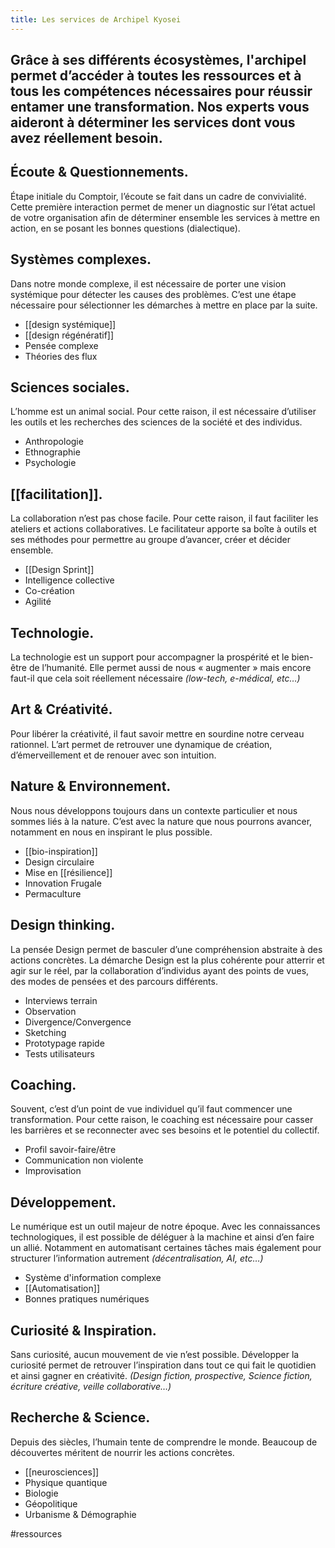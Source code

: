```yaml
---
title: Les services de Archipel Kyosei
---
```


## **Grâce à ses différents écosystèmes, l'archipel permet d’accéder à toutes les ressources et à tous les compétences nécessaires pour réussir entamer une transformation. Nos experts vous aideront à déterminer les services dont vous avez réellement besoin.**

## Écoute & Questionnements.

Étape initiale du Comptoir, l’écoute se fait dans un cadre de convivialité. Cette première interaction permet de mener un diagnostic sur l’état actuel de votre organisation afin de déterminer ensemble les services à mettre en action, en se posant les bonnes questions (dialectique).

## Systèmes complexes.

Dans notre monde complexe, il est nécessaire de porter une vision systémique pour détecter les causes des problèmes. C’est une étape nécessaire pour sélectionner les démarches à mettre en place par la suite.

- [[design systémique]]
- [[design régénératif]]
- Pensée complexe
- Théories des flux

## Sciences sociales.

L’homme est un animal social. Pour cette raison, il est nécessaire d’utiliser les outils et les recherches des sciences de la société et des individus.

- Anthropologie
- Ethnographie
- Psychologie

## [[facilitation]].

La collaboration n’est pas chose facile. Pour cette raison, il faut faciliter les ateliers et actions collaboratives. Le facilitateur apporte sa boîte à outils et ses méthodes pour permettre au groupe d’avancer, créer et décider ensemble.

- [[Design Sprint]]
- Intelligence collective
- Co-création
- Agilité

## Technologie.

La technologie est un support pour accompagner la prospérité et le bien-être de l’humanité. Elle permet aussi de nous « augmenter » mais encore faut-il que cela soit réellement nécessaire *(low-tech, e-médical, etc…)*

## Art & Créativité.

Pour libérer la créativité, il faut savoir mettre en sourdine notre cerveau rationnel. L’art permet de retrouver une dynamique de création, d’émerveillement et de renouer avec son intuition.

## Nature & Environnement.

Nous nous développons toujours dans un contexte particulier et nous sommes liés à la nature. C’est avec la nature que nous pourrons avancer, notamment en nous en inspirant le plus possible.

- [[bio-inspiration]]
- Design circulaire
- Mise en [[résilience]]
- Innovation Frugale
- Permaculture

## Design thinking.

La pensée Design permet de basculer d’une compréhension abstraite à des actions concrètes. La démarche Design est la plus cohérente pour atterrir et agir sur le réel, par la collaboration d’individus ayant des points de vues, des modes de pensées et des parcours différents.

- Interviews terrain
- Observation
- Divergence/Convergence
- Sketching
- Prototypage rapide
- Tests utilisateurs

## Coaching.

Souvent, c’est d’un point de vue individuel qu’il faut commencer une transformation. Pour cette raison, le coaching est nécessaire pour casser les barrières et se reconnecter avec ses besoins et le potentiel du collectif.

- Profil savoir-faire/être
- Communication non violente
- Improvisation

## Développement.

Le numérique est un outil majeur de notre époque. Avec les connaissances technologiques, il est possible de déléguer à la machine et ainsi d’en faire un allié. Notamment en automatisant certaines tâches mais également pour structurer l’information autrement *(décentralisation, AI, etc…)*

- Système d'information complexe
- [[Automatisation]]
- Bonnes pratiques numériques

## Curiosité & Inspiration.

Sans curiosité, aucun mouvement de vie n’est possible. Développer la curiosité permet de retrouver l’inspiration dans tout ce qui fait le quotidien et ainsi gagner en créativité. *(Design fiction, prospective, Science fiction, écriture créative, veille collaborative…)*

## Recherche & Science.

Depuis des siècles, l’humain tente de comprendre le monde. Beaucoup de découvertes méritent de nourrir les actions concrètes.

- [[neurosciences]]
- Physique quantique
- Biologie
- Géopolitique
- Urbanisme & Démographie

#ressources

